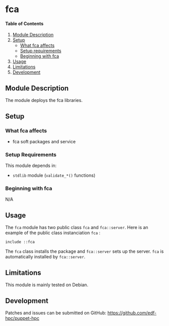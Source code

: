 # fca

#### Table of Contents

1. [Module Description](#module-description)
2. [Setup](#setup)
    * [What fca affects](#what-fca-affects)
    * [Setup requirements](#setup-requirements)
    * [Beginning with fca](#beginning-with-fca)
3. [Usage](#usage)
4. [Limitations](#limitations)
5. [Development](#development)

## Module Description

The module deploys the fca libraries.

## Setup

### What fca affects

* fca soft packages and service

### Setup Requirements

This module depends in:

* `stdlib` module (`validate_*()` functions)

### Beginning with fca

N/A

## Usage

The `fca` module has two public class `fca` and `fca::server`. Here is an example of
the public class instanciation `fca` :

```
include ::fca
```

The `fca` class installs the package and `fca::server` sets up the server. `fca` is
automatically installed by `fca::server`.

## Limitations

This module is mainly tested on Debian.

## Development

Patches and issues can be submitted on GitHub:
https://github.com/edf-hpc/puppet-hpc
